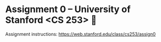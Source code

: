 # Assignment 0 – University of Stanford <CS 253> 🏫

Assignment instructions: https://web.stanford.edu/class/cs253/assign0
